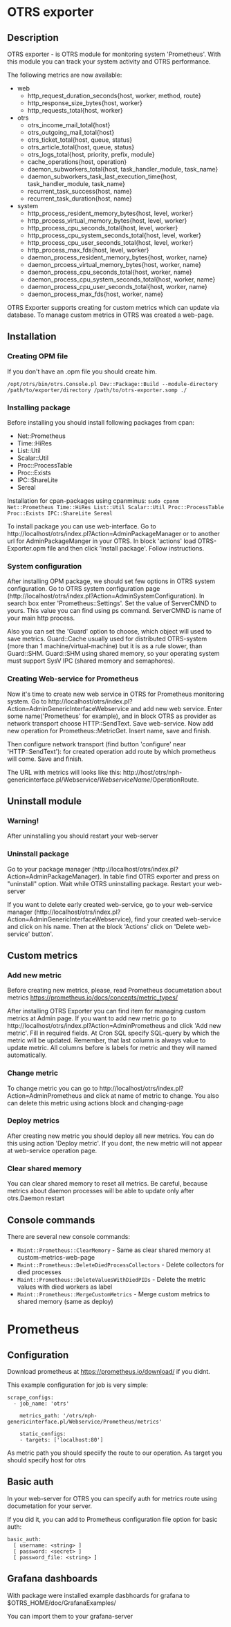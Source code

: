 # OTRS exporter

## Description

OTRS exporter - is OTRS module for monitoring system 'Prometheus'. With this module
you can track your system activity and OTRS performance.

The following metrics are now available:

*  web
    *  http_request_duration_seconds{host, worker, method, route}
    *  http_response_size_bytes{host, worker}
    *  http_requests_total{host, worker}
*  otrs
    *  otrs_income_mail_total{host}
    *  otrs_outgoing_mail_total{host}
    *  otrs_ticket_total{host, queue, status}
    *  otrs_article_total{host, queue, status}
    *  otrs_logs_total{host, priority, prefix, module}
    *  cache_operations{host, operation}
    *  daemon_subworkers_total{host, task_handler_module, task_name}
    *  daemon_subworkers_task_last_execution_time{host, task_handler_module, task_name}
    *  recurrent_task_success{host, name}
    *  recurrent_task_duration{host, name}
*  system
    *  http_process_resident_memory_bytes{host, level, worker}
    *  http_prcoess_virtual_memory_bytes{host, level, worker}
    *  http_process_cpu_seconds_total{host, level, worker}
    *  http_process_cpu_system_seconds_total{host, level, worker}
    *  http_process_cpu_user_seconds_total{host, level, worker}
    *  http_process_max_fds{host, level, worker}
    *  daemon_process_resident_memory_bytes{host, worker, name}
    *  daemon_prcoess_virtual_memory_bytes{host, worker, name}
    *  daemon_process_cpu_seconds_total{host, worker, name}
    *  daemon_process_cpu_system_seconds_total{host, worker, name}
    *  daemon_process_cpu_user_seconds_total{host, worker, name}
    *  daemon_process_max_fds{host, worker, name}

OTRS Exporter supports creating for custom metrics which can update via database.
To manage custom metrics in OTRS was created a web-page.

## Installation

### Creating OPM file

If you don't have an .opm file you should create him.

`/opt/otrs/bin/otrs.Console.pl Dev::Package::Build --module-directory /path/to/exporter/directory /path/to/otrs-exporter.somp ./`

### Installing package
Before installing you should install following packages from cpan:
*  Net::Prometheus
*  Time::HiRes
*  List::Util
*  Scalar::Util
*  Proc::ProcessTable
*  Proc::Exists
*  IPC::ShareLite
*  Sereal

Installation for cpan-packages using cpanminus:
`sudo cpanm Net::Prometheus Time::HiRes List::Util Scalar::Util Proc::ProcessTable Proc::Exists IPC::ShareLite Sereal`

To install package you can use web-interface.
Go to http://localhost/otrs/index.pl?Action=AdminPackageManager or to another url for AdminPackageManger in your OTRS.
In block 'actions' load OTRS-Exporter.opm file and then click 'Install package'. Follow instructions.

### System configuration

After installing OPM package, we should set few options in OTRS system configuration.
Go to OTRS system configuration page (http://localhost/otrs/index.pl?Action=AdminSystemConfiguration).
In search box enter 'Prometheus::Settings'. Set the value of ServerCMND to yours. This value you can find using ps command. ServerCMND is name of your main http process.

Also you can set the 'Guard' option to choose, which object will used to save metrics. Guard::Cache usually used for distributed OTRS-system (more than 1 machine/virtual-machine) but it is
as a rule slower, than Guard::SHM. Guard::SHM using shared memory, so your operating system must support SysV IPC (shared memory and semaphores).

### Creating Web-service for Prometheus

Now it's time to create new web service in OTRS for Prometheus monitoring system.
Go to http://localhost/otrs/index.pl?Action=AdminGenericInterfaceWebservice and add new web service.
Enter some name('Prometheus' for example), and in block OTRS as provider as network transport choose HTTP::SendText. Save web-service.
Now add new operation for Prometheus::MetricGet. Insert name, save and finish. 

Then configure network transport (find button 'configure' near 'HTTP::SendText'): for created operation add route by which prometheus will come.
Save and finish.

The URL with metrics will looks like this: http://host/otrs/nph-genericinterface.pl/Webservice/$WebserviceName/$OperationRoute.

## Uninstall module

### Warning!

After uninstalling you should restart your web-server

### Uninstall package

Go to your package manager (http://localhost/otrs/index.pl?Action=AdminPackageManager). In table find OTRS exporter and press on "uninstall" option.
Wait while OTRS uninstalling package. Restart your web-server

If you want to delete early created web-service, go to your web-service manager (http://localhost/otrs/index.pl?Action=AdminGenericInterfaceWebservice),
find your created web-service and click on his name. Then at the block 'Actions' click on 'Delete web-service' button'.

## Custom metrics

### Add new metric

Before creating new metrics, please, read Prometheus documetation about metrics https://prometheus.io/docs/concepts/metric_types/

After installing OTRS Exporter you can find item for managing custom metrics at Admin page.
If you want to add new metric go to http://localhost/otrs/index.pl?Action=AdminPrometheus and click 'Add new metric'.
Fill in required fields. At Cron SQL specify SQL-query by which the metric will be updated. Remember, that
last column is always value to update metric. All columns before is labels for metric and they will named automatically.

### Change metric

To change metric you can go to http://localhost/otrs/index.pl?Action=AdminPrometheus and click at name of metric to change.
You also can delete this metric using actions block and changing-page

### Deploy metrics

After creating new metric you should deploy all new metrics. You can do this using action 'Deploy metric'. If you dont,
the new metric will not appear at web-service operation page.

### Clear shared memory

You can clear shared memory to reset all metrics. Be careful, because metrics about daemon processes will be able to update only after
otrs.Daemon restart

## Console commands

There are several new console commands:

*  `Maint::Prometheus::ClearMemory`                 - Same as clear shared memory at custom-metrics-web-page
*  `Maint::Prometheus::DeleteDiedProcessCollectors` - Delete collectors for died processes
*  `Maint::Prometheus::DeleteValuesWithDiedPIDs`    - Delete the metric values with died workers as label
*  `Maint::Prometheus::MergeCustomMetrics`          - Merge custom metrics to shared memory (same as deploy)


# Prometheus

## Configuration

Download prometheus at https://prometheus.io/download/ if you didnt.

This example configuration for job is very simple:


```
scrape_configs:
  - job_name: 'otrs'

    metrics_path: '/otrs/nph-genericinterface.pl/Webservice/Prometheus/metrics'

    static_configs:
    - targets: ['localhost:80']
```


As metric path you should speciify the route to our operation.
As target you should specify host for otrs

## Basic auth

In your web-server for OTRS you can specify auth for metrics route using documetation for your server.

If you did it, you can add to Prometheus configuration file option for basic auth:

```
basic_auth:
  [ username: <string> ]
  [ password: <secret> ]
  [ password_file: <string> ]
```


## Grafana dashboards

With package were installed example dasbhoards for grafana to $OTRS_HOME/doc/GrafanaExamples/

You can import them to your grafana-server
